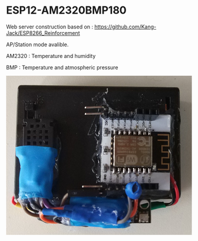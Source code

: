 # ESP12-AM2320BMP180
Web server construction based on : https://github.com/Kang-Jack/ESP8266_Reinforcement

AP/Station mode avalible.

AM2320 : Temperature and humidity

BMP : Temperature and atmospheric pressure

![image](https://github.com/Kang-Jack/ESP12-AM2320BMP180/raw/master/foto/front.png)
